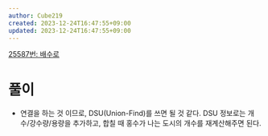 ```yaml
---
author: Cube219
created: 2023-12-24T16:47:55+09:00
updated: 2023-12-24T16:47:55+09:00
---
```


[25587번: 배수로](https://www.acmicpc.net/problem/25587)

# 풀이

* 연결을 하는 것 이므로, DSU(Union-Find)를 쓰면 될 것 같다. DSU 정보로는 개수/강수량/용량을 추가하고, 합칠 때 홍수가 나는 도시의 개수를 재계산해주면 된다.